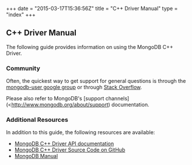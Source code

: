 +++
date = "2015-03-17T15:36:56Z"
title = "C++ Driver Manual"
type = "index"
+++

## C++ Driver Manual

The following guide provides information on using the MongoDB C++
Driver.

### Community

Often, the quickest way to get support for general questions is through
the
[mongodb-user google group](http://groups.google.com/group/mongodb-user)
or through
[Stack Overflow](https://stackoverflow.com/questions/tagged/mongodb%20c%2b%2b).

Please also refer to MongoDB's
[support channels](<http://www.mongodb.org/about/support) documentation.

### Additional Resources

In addition to this guide, the following resources are available:

* [MongoDB C++ Driver API documentation](http://api.mongodb.com/cxx11/current/)
* [MongoDB C++ Driver Source Code on GitHub](https://github.com/mongodb/mongo-cxx-driver)
* [MongoDB Manual](http://docs.mongodb.com/manual/)
